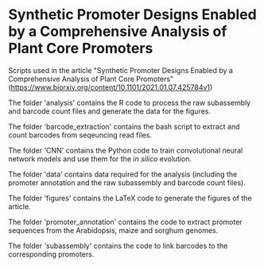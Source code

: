 # Synthetic Promoter Designs Enabled by a Comprehensive Analysis of Plant Core Promoters

Scripts used in the article "Synthetic Promoter Designs Enabled by a Comprehensive Analysis of Plant Core Promoters" (https://www.biorxiv.org/content/10.1101/2021.01.07.425784v1)

The folder 'analysis' contains the R code to process the raw subassembly and barcode count files and generate the data for the figures.

The folder 'barcode_extraction' contains the bash script to extract and count barcodes from seqeuncing read files.

The folder 'CNN' contains the Python code to train convolutional neural network models and use them for the *in silico* evolution.

The folder 'data' contains data required for the analysis (including the promoter annotation and the raw subassembly and barcode count files).

The folder 'figures' contains the LaTeX code to generate the figures of the article.

The folder 'promoter_annotation' contains the code to extract promoter sequences from the Arabidopsis, maize and sorghum genomes.

The folder 'subassembly' contains the code to link barcodes to the corresponding promoters.
